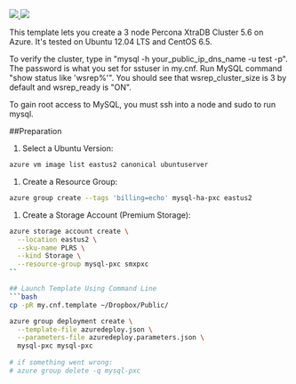 <a href="https://portal.azure.com/#create/Microsoft.Template/uri/https%3A%2F%2Fraw.githubusercontent.com%2Fazure%2Fazure-quickstart-templates%2Fmaster%2Fmysql-ha-pxc%2Fazuredeploy.json" target="_blank">
    <img src="http://azuredeploy.net/deploybutton.png"/>
</a>
<a href="http://armviz.io/#/?load=https%3A%2F%2Fraw.githubusercontent.com%2FAzure%2Fazure-quickstart-templates%2Fmaster%2Fmysql-ha-pxc%2Fazuredeploy.json" target="_blank">
  <img src="http://armviz.io/visualizebutton.png"/>
</a>

This template lets you create a 3 node Percona XtraDB Cluster 5.6 on Azure.  It's tested on Ubuntu 12.04 LTS and CentOS 6.5.  

To verify the cluster, type in "mysql -h your_public_ip_dns_name -u test -p".  The password is what you set for sstuser in my.cnf. Run MySQL command "show status like 'wsrep%'".  You should see that wsrep_cluster_size is 3 by default and wsrep_ready is "ON". 

To gain root access to MySQL, you must ssh into a node and sudo to run mysql.   


##Preparation
1. Select a Ubuntu Version:
```bash
azure vm image list eastus2 canonical ubuntuserver
```

1. Create a Resource Group: 
```bash
azure group create --tags 'billing=echo' mysql-ha-pxc eastus2
```

1. Create a Storage Account (Premium Storage): 
```bash
azure storage account create \
  --location eastus2 \
  --sku-name PLRS \
  --kind Storage \
  --resource-group mysql-pxc smxpxc
``

## Launch Template Using Command Line
```bash
cp -pR my.cnf.template ~/Dropbox/Public/

azure group deployment create \
  --template-file azuredeploy.json \
  --parameters-file azuredeploy.parameters.json \
  mysql-pxc mysql-pxc
  
# if something went wrong:
# azure group delete -q mysql-pxc
```